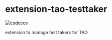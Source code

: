 extension-tao-testtaker
=======================

[![codecov](https://codecov.io/gh/oat-sa/extension-tao-testtaker/branch/master/graph/badge.svg?token=JKzGLcKIrF)](https://codecov.io/gh/oat-sa/extension-tao-testtaker)

extension to manage test takers for TAO
